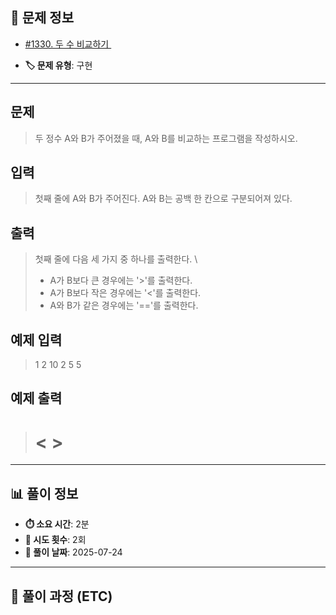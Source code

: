 ## 📍 문제 정보

- [#1330. 두 수 비교하기 ](https://www.acmicpc.net/problem/1330)
  <img src="https://static.solved.ac/tier_small/1.svg" width="16" height="16">

- **🏷️ 문제 유형**: 구현

---

## 문제

> 두 정수 A와 B가 주어졌을 때, A와 B를 비교하는 프로그램을 작성하시오.

## 입력

> 첫째 줄에 A와 B가 주어진다. A와 B는 공백 한 칸으로 구분되어져 있다.

## 출력

> 첫째 줄에 다음 세 가지 중 하나를 출력한다.
> \
>
> - A가 B보다 큰 경우에는 '>'를 출력한다.
> - A가 B보다 작은 경우에는 '<'를 출력한다.
> - A와 B가 같은 경우에는 '=='를 출력한다.

## 예제 입력

> 1 2
> 10 2
> 5 5

## 예제 출력

> <
> \>
> ==

---

## 📊 풀이 정보

- **⏱️ 소요 시간**: 2분
- **🔄 시도 횟수**: 2회
- **📅 풀이 날짜**: 2025-07-24

---

## 💭 풀이 과정 (ETC)

>
